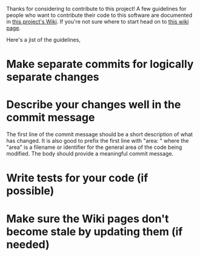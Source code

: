 Thanks for considering to contribute to this project! A few guidelines for
people who want to contribute their code to this software are documented in
[this project's Wiki](https://github.com/commons-app/apps-android-commons/wiki/Contributing-Guidelines).
If you're not sure where to start head on to [this wiki page](https://github.com/commons-app/apps-android-commons/wiki/Volunteers-welcome!).

Here's a jist of the guidelines,

# Make separate commits for logically separate changes

# Describe your changes well in the commit message

The first line of the commit message should be a short description of what has
changed. It is also good to prefix the first line with "area: " where the "area"
is a filename or identifier for the general area of the code being modified.
The body should provide a meaningful commit message.

# Write tests for your code (if possible)

# Make sure the Wiki pages don't become stale by updating them (if needed)
